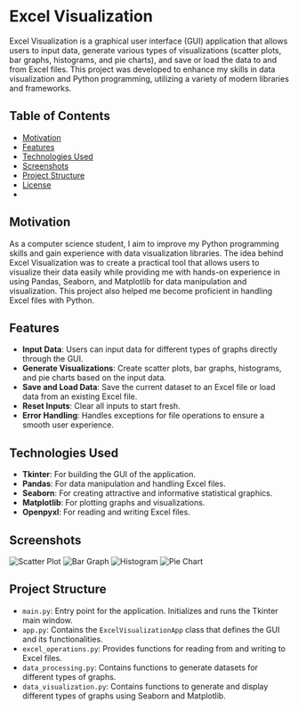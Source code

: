 # Excel Visualization 

Excel Visualization is a graphical user interface (GUI) application that allows users to input data, generate various types of visualizations (scatter plots, bar graphs, histograms, and pie charts), and save or load the data to and from Excel files. This project was developed to enhance my skills in data visualization and Python programming, utilizing a variety of modern libraries and frameworks.

## Table of Contents

- [Motivation](#motivation)
- [Features](#features)
- [Technologies Used](#technologies-used)
- [Screenshots](#screenshots)
- [Project Structure](#project-structure)
- [License](#license)
- 
## Motivation

As a computer science student, I aim to improve my Python programming skills and gain experience with data visualization libraries. The idea behind Excel Visualization was to create a practical tool that allows users to visualize their data easily while providing me with hands-on experience in using Pandas, Seaborn, and Matplotlib for data manipulation and visualization. This project also helped me become proficient in handling Excel files with Python.

## Features

- **Input Data**: Users can input data for different types of graphs directly through the GUI.
- **Generate Visualizations**: Create scatter plots, bar graphs, histograms, and pie charts based on the input data.
- **Save and Load Data**: Save the current dataset to an Excel file or load data from an existing Excel file.
- **Reset Inputs**: Clear all inputs to start fresh.
- **Error Handling**: Handles exceptions for file operations to ensure a smooth user experience.

## Technologies Used

- **Tkinter**: For building the GUI of the application.
- **Pandas**: For data manipulation and handling Excel files.
- **Seaborn**: For creating attractive and informative statistical graphics.
- **Matplotlib**: For plotting graphs and visualizations.
- **Openpyxl**: For reading and writing Excel files.

## Screenshots

![Scatter Plot](screenshots/scatter_plot.png)
![Bar Graph](screenshots/bar_graph.png)
![Histogram](screenshots/histogram.png)
![Pie Chart](screenshots/pie_chart.png)

## Project Structure

- `main.py`: Entry point for the application. Initializes and runs the Tkinter main window.
- `app.py`: Contains the `ExcelVisualizationApp` class that defines the GUI and its functionalities.
- `excel_operations.py`: Provides functions for reading from and writing to Excel files.
- `data_processing.py`: Contains functions to generate datasets for different types of graphs.
- `data_visualization.py`: Contains functions to generate and display different types of graphs using Seaborn and Matplotlib.
